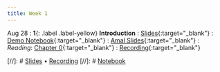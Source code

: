 ```yaml
---
title: Week 1
---
```


Aug 28
: **1**{: .label .label-yellow} **Introduction**
: [Slides](https://docs.google.com/presentation/d/1eeTnqDYO2cg7oaDa1YKmJmCQu6qv4Oo-N1vx75KQiYc/edit?usp=sharing){:target="_blank"} 
: [Demo Notebook](https://datahub.berkeley.edu/hub/user-redirect/git-pull?repo=https%3A%2F%2Fgithub.com%2Fdata-88e%2F88e-fa24&branch=main&urlpath=tree%2F88e-fa24%2Flec%2Flec01%2Flec01.ipynb){:target="_blank"}
: [Amal Slides](https://docs.google.com/presentation/d/1BN9cpdP8AVyUEa6fJqBHpQz5x-lfmjL16WaybbomRxo/edit?usp=sharing){:target="_blank"}
: *Reading*: [Chapter 0](https://data-88e.github.io/textbook/content/00-intro/index.html){:target="_blank"}
: [Recording](https://kaltura.berkeley.edu/channel/Data%2B88E%2B-%2BFall%2B24/355165842){:target="_blank"}


[//]: # [Slides]() &#8226; [Recording]()
[//]: # [Notebook]()

